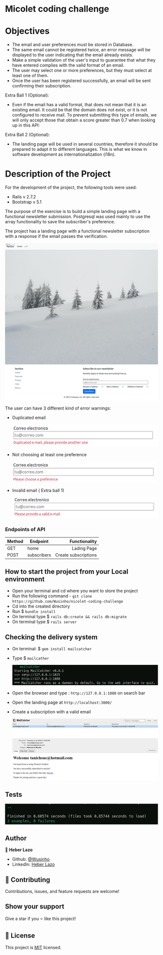 # Micolet coding challenge

# Objectives

- The email and user preferences must be stored in Database.
- The same email cannot be registered twice, an error message will be displayed to the user indicating that the email already exists.
- Make a simple validation of the user's input to guarantee that what they have entered complies with the valid format of an email.
- The user may select one or more preferences, but they must select at least one of them.
- Once the user has been registered successfully, an email will be sent confirming their subscription.

Extra Ball 1 (Optional):

- Even if the email has a valid format, that does not mean that it is an existing email. It could be that the domain does not exist, or it is not configured to receive mail. To prevent submitting this type of emails, we will only accept those that obtain a score greater than 0.7 when looking up in this API:

Extra Ball 2 (Optional):

- The landing page will be used in several countries, therefore it should be prepared to adapt it to different languages. This is what we know in software development as internationalization (i18n).

# Description of the Project

For the development of the project, the following tools were used:

- Rails v 2.7.2
- Bootstrap v 5.1

The purpose of the exercise is to build a simple landing page with a functional newsletter submission. Postgresql was used mainly to use the array functionality to save the subscriber's preference.

The project has a landing page with a functional newsletter subscription with a response if the email passes the verification.

![image](./app/assets/images/screenshot.png)

The user can have 3 different kind of error warnings:

- Duplicated email

  ![image](./app/assets/images/duplicated.png)

- Not choosing at least one preference

  ![image](./app/assets/images/preference.png)

- Invalid email ( Extra ball 1)

  ![image](./app/assets/images/valid_email.png)

### **Endpoints of API**

| Method | Endpoint    |        Functionality |
| ------ | ----------- | -------------------: |
| GET    | home        |          Lading Page |
| POST   | subscribers | Create subscriptions |

## How to start the project from your Local environment

- Open your terminal and cd where you want to store the project
- Run the following command - `git clone https://github.com/Wusinho/nicolet-coding-challenge`
- Cd into the created directory
- Run $ `bundle install`
- On terminal type $ `rails db:create && rails db:migrate`
- On terminal type $ `rails server`

## Checking the delivery system

- On terminal: $ `gem install mailcatcher`
- Type $ `mailcather`

  ![image](./app/assets/images/mailcatcher.png)

- Open the browser and type : `http://127.0.0.1:1080` on search bar
- Open the landing page at `http://localhost:3000/`
- Create a subscription with a valid email

  ![image](./app/assets/images/message.png)

## Tests

![image](./app/assets/images/rspec.png)

## Author

👤 **Heber Lazo**

- Github: [@Wusinho](https://github.com/Wusinho)
- LinkedIn: [Heber Lazo](https://www.linkedin.com/in/heber-lazo-benza-523266133/)

## 🤝 Contributing

Contributions, issues, and feature requests are welcome!

## Show your support

Give a star if you :star: like this project!

## 📝 License

This project is [MIT](LICENSE) licensed.
